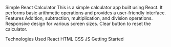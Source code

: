 Simple React Calculator
This is a simple calculator app built using React. It performs basic arithmetic operations and provides a user-friendly interface.
Features
Addition, subtraction, multiplication, and division operations.
Responsive design for various screen sizes.
Clear button to reset the calculator.

Technologies Used
React
HTML
CSS
JS
Getting Started

